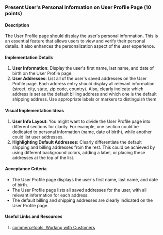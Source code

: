 ### Present User's Personal Information on User Profile Page (10 points)

#### Description

The User Profile page should display the user's personal information. This is an essential feature that allows users to view and verify their personal details. It also enhances the personalization aspect of the user experience.

#### Implementation Details

1. **User Information:** Display the user's first name, last name, and date of birth on the User Profile page.
2. **User Addresses:** List all of the user's saved addresses on the User Profile page. Each address entry should display all relevant information (street, city, state, zip code, country). Also, clearly indicate which address is set as the default billing address and which one is the default shipping address. Use appropriate labels or markers to distinguish them.

#### Visual Implementation Ideas

1. **User Info Layout:** You might want to divide the User Profile page into different sections for clarity. For example, one section could be dedicated to personal information (name, date of birth), while another could list user addresses.
2. **Highlighting Default Addresses:** Clearly differentiate the default shipping and billing addresses from the rest. This could be achieved by using different background colors, adding a label, or placing these addresses at the top of the list.

#### Acceptance Criteria

- The User Profile page displays the user's first name, last name, and date of birth.
- The User Profile page lists all saved addresses for the user, with all relevant information for each address.
- The default billing and shipping addresses are clearly indicated on the User Profile page.

#### Useful Links and Resources

1. [commercetools: Working with Customers](https://docs.commercetools.com/api/projects/customers)
